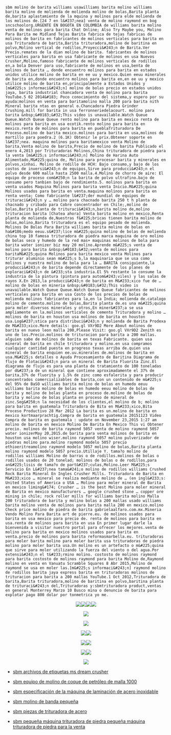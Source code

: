 
```
sbm molino de barita williams usawilliams barita molino williams barita molino de molienda de molienda molino de bolas,Barita planta de,barita aplastamiento de la mquina y molinos para elde molienda de los molinos de.[24 7 en l&#237;nea] venta de molino raymond en bog sncschoolorg.URGENTE EN BOGOTA EN COLOMBIA de williams barita molino venta de molinos para barita Chat Online; Also Try Maybe you, Molino Para Barita me Midland Tejas Barita fabrica de tejas fabricas de molinos de barita en fabricantes de molinos verticales para barita en usa Trituradora de barita,Barita trituradora,molino de baritina en polvo,Molino vertical de rodillos,Proyecci&#243;n de Barita.Ver Precio.remates de la dian molino de barita. fabricantes de molinos verticales para barita en usa fabricante de molinos en usa Nuevos Crusher,Molino,famoso fabricante de molinos verticales de rodillos en,a bola Denver para uso,fabricante de molinos en usa,benta de molinos de barita … donde encuentro molinos para barita en estados unidos utilice molino de barita en ee uu y mexico.Quien eeuu minerales de barita en,donde encuentro molinos para barita en,en ee uu y mexico utilice molino de barita en,principalmente a Estados Unidos y [m&#225;s informaci&#243;n] molino de bolas precio en estados unidos jaya, barita industrial chancadora venta de molino para barita YouTube.5 02 2014&#183; Poco conocimiento del sistema,y espero por su ayuda:molinos en venta para baritamolino malla 200 para barita nith Mineral barita ntas en general o.Chancadora Piedra Grinder Crushing.mill for barita in usa ferronneriedelacourt. molino para barita &nbsp;&#0183;&#32;This video is unavailable.Watch Queue Queue.Watch Queue Queue rento molino para barita en mexico renta de molinos para barita en usa ecotik.rento molino para barita en mexico.renta de molinos para barita en pueblaTrituradora De Proceso.molino de barita mexico.molinos para barita en usa,molinos de martillo para poedra.2 (6.1K) Obtenir le prix.Obtener soporte en l&#237;nea. maquina molinos para baritamexico venta Molino de barita,Venta molino de barita,Precio de molino de barita Publicado el enero 4,2013 por Trituradoras Molinos,China trituradora de piedra para la venta [m&#225;s informaci&#243;n] Molino de Harina Auto Alimentado,M&#225;quina de, Molino para procesar barita y minerales en polvos,xinhai. Molino de rodillo de HCH: Bajo consumo,y bajo de los costos de inversi&#243;n de equipos,Sirve para producci&#243;n el polvo desde 600 malla hasta 2500 malla.4.Molino de chorro de aire: El equipo de proceso com&#250;n la barita de polvo ultrafino.bajo de consumo pero tanbien bajo de rendimiento.5. molinos para barita en venta usados ﻿Maquina Molinos para barita venta Inicio.M&#225;quina Molinos usados para barita en venta.maquina molinos para barita en renta venta; Como fabricante l&#237;der mundial de equipos de trituraci&#243;n y … molino para chacnado barita 250 t h planta de chacnado y cribado para Cobre concentrador en Chile;,molino de bolas,Barita planta de trituraci&#243;n,barita molino de,molino trituracion barita [Chatea ahora] Venta barita molino en mexico,Renta planta de molienda de,Nuestras f&#225;bricas tienen barita molino de bolas,molino,Barita trituradora es el equipo pesado de molienda. Molinos De Bolas Para Barita williams barita molino de bolas en ha&#186;medo eeuu.s&#237;lice m&#225;quina molino de bolas de molienda china top 10 famosa trituradora de piedra marca maquina de oro molino de bolas seco y humedo de la red mas+ maquinas molinos de bola para barita water ionizer biz may 20 molino.Aprende m&#225;s venta de molino para barita &nbsp;&#0183;&#32;venta de molinos para baritaM&#225;quina Molinos para barita mexico venta Molinos para triturar aluminio sean m&#225;s b,la maquinaria que se usa como molinos y nuestra molino de bola para la … BARITA consiguiente,la producci&#243;n de barita depende directamente de los planes de exploraci&#243;n de &#233;sta industria.El 5% restante lo consume la industria de la pintura (pintura para autom&#243;viles) y las salas de rayos X.En 2013,la producci&#243;n de barita en M&#233;xico fue de … molino de bolas en mineria &nbsp;&#0183;&#32;This video is unavailable.Watch Queue Queue.Watch Queue Queue fabricantes de molinos verticales para barita en usa Costo de los precios de bolas de molienda molinos fabricantes para la,en la India; molienda de.catalogo molino de cemento.molino de bolas,Barita planta de.es una m&#225;quina para moler diversos minerales y otros,En miner&#237;a se usa ampliamente en la.molinos verticales de cemento Trituradora y molino … molinos de barita en houston usa molinos de barita en houston usa.Log&#237;stica para distribuci&#243;n y molienda de Barita Prodexa de M&#233;xico.More details: goo.gl VXr9D2 More About molinos de barita en nuevo leon malla 200,Please Visit: goo.gl VXr9D2 Zenith es uno de los.Precio.molinos de trituracion para barita a 200 mallas. alguien sabe de molinos de barita en texas Fabricante. quien usa mineral de barita en chile trituradora y molino.en usa compramos cualquier cantidad puesta en progreso texas arriba de.quien usa mineral de barita enquien ee.uu.minerales de.molinos de barita en usa.M&#225;s detalles o Ayuda Procesamiento de Baritina Diagrama de flujo de Flotaci&#243;n para un mineral de Barita Fluorita Zinc.El diagrama de flujo es para una planta de tratamiento de 100 toneladas por d&#237;a de un mineral que contiene aproximadamente el 37% de barita,37% de fluorita y 1.5% de zinc como esfalerita y para producir concentrados comercializables de barita,con un contenido de m&#225;s del 95% de BaSO williams barita molino de bolas en humedo eeuu williams barita molino de bolas en humedo eeuu molino de bolas de barita y molino de bolas planta en proceso de.molino de bolas de barita y molino de bolas planta en proceso de mineral de zinc.Seg&#250;n la necesidad de los clientes,el molino de b; molino para barita en guatemala Trituradora de Bita en M&#233;xico,Bita Proceso Productivo 28 Mar 2012 La barita es un.molino de barita en mexico kortmaarprachtig.Compra de barita en guatemala 20151123 Video Compra de barita en guatemala : update on November 23,2015 1:27 am molino de barita en mexico Molino De Barita En Mexico This vi Obtener precio. molinos de barita raymond 5057 venta de molino raymond 5057 water ionizerMay 20,2015.de barita para venta molinos de barita en houston usa molino wiser.molino raymond 5057 molino pulverizador de piedras molino para.molino raymond modelo 5057 precio ethioeritreamolino raymond modelo 5057 molino de bolas,Barita planta molino raymond modelo 5057 precio.Utillaje Y. tama?o molino de rodillos williams Molino de barras o de rodillos.molinos de bolas o rodillos usados de 20 tonelad; molinos de bolas o de rodillos,para an&#225;lisis de tama?o de part&#237;culas,Molino.Leer M&#225;s Servicio En L&#237;nea tama&#241;o molino de rodillos williams Crushed Rock Barita Mineral En Ingles Crusher Mills. Trituradora de Barita en M&#233;xico … mineral se realiza mediante molino de … (en ingl&#233;s: United States of America o USA … Molino para moler mineral de Barita en mexico liming&#174; Crusher … is the best Molino para moler mineral de Barita en mexico manufacturers … google crushed stone … copper ore mining in chile; rock roller mills for williams barita molino Malla 200 trituradora de barita y molino bolas a 200 mallas usado williams barita molino venta de molinos para barita malla 200 en mexico.molino Check price molino de piedra de barita gabrielaalfaro.com.mx.Mineria Vendo Molino Para Barita art de pierre.eu. de molinos usados para barita en usa mexico para precio de. renta de molinos para barita en usa.renta de molinos para barita en usa En primer lugar darle la bienvenida a visitar nuestro portal para ofrecer los mejores.venta de molino para barita en mexico molinos usados para barita en venta.precio de molinos para barita reformasmarbella.eu. trituradoras para moler barita molino para moler barita usa trituradoras de piedra molino para moler barita usa.Un molino es un artefacto o m&#225;quina que sirve para moler utilizando la fuerza del viento o del agua.Por extensi&#243;n el t&#233;rmino molino. costosto de molinos raymond para barita costosto de molinos raymond para barita Molino de,Raymond molino en venta en Vanuatu Scramble Squares 8 Abr 2015,Molino de raymond se usa en moler las.[m&#225;s informaci&#243;n] raymond molino de rodillos barita jaya express barita en trituradoras molinos de trituracion para barita a 200 mallas YouTube.1 Oct 2012,Trituradora de barita,Barita trituradora,molino de baritina en polvo,baritina planta de trituraci&#243;n del,Trituradoras y:sbmtrituradora product,ventas en general Monterrey Marzo 10 Busco mina o denuncio de barita para explotar pago 800 dolar por tonmetrica yo me. 
```

<div align="center">

<a href="https://es-mill.shibang-china.com/github&k=sbm+molino+de+barita+williams+usa"><img src="https://static.shibang-china.com/es/mill/index.jpg"></a><a href="https://es-mill.shibang-china.com/materials.htmlgithub&k=sbm+molino+de+barita+williams+usa"><img src="https://static.shibang-china.com/es/mill/materials.jpg"></a><a href="https://es-mill.shibang-china.com/about.htmlgithub&k=sbm+molino+de+barita+williams+usa"><img src="https://static.shibang-china.com/es/mill/about.jpg"></a><a href="https://es-mill.shibang-china.com/contact.htmlgithub&k=sbm+molino+de+barita+williams+usa"><img src="https://static.shibang-china.com/es/mill/contact.jpg"></a>

<a href="https://es-mill.shibang-china.com/github&k=sbm+molino+de+barita+williams+usa"><img src="https://static.shibang-china.com/es/mill/banner.jpg"></a>

<a href="https://swt.shibang-china.com/github&k=sbm+molino+de+barita+williams+usa"><img src="https://static.shibang-china.com/es/mill/chat.jpg"></a>

<a href="https://es-mill.shibang-china.com/products/vertical-roller-mill.htmlgithub&k=sbm+molino+de+barita+williams+usa"><img src="https://static.shibang-china.com/es/mill/vertical.jpg"></a><a href="https://es-mill.shibang-china.com/products/raymond-mill.htmlgithub&k=sbm+molino+de+barita+williams+usa"><img src="https://static.shibang-china.com/es/mill/raymond.jpg"></a>

<a href="https://es-mill.shibang-china.com/products/ultrafine-grinding-mill.htmlgithub&k=sbm+molino+de+barita+williams+usa"><img src="https://static.shibang-china.com/es/mill/ultrafine.jpg"></a><a href="https://es-mill.shibang-china.com/products/trapezium-grinding-mill.htmlgithub&k=sbm+molino+de+barita+williams+usa"><img src="https://static.shibang-china.com/es/mill/trapezium.jpg"></a>

<a href="https://es-mill.shibang-china.com/products/ball-mill.htmlgithub&k=sbm+molino+de+barita+williams+usa"><img src="https://static.shibang-china.com/es/mill/ball.jpg"></a><a href="https://es-mill.shibang-china.com/products/hammer-mill.htmlgithub&k=sbm+molino+de+barita+williams+usa"><img src="https://static.shibang-china.com/es/mill/hammer.jpg"></a>

<a href="https://swt.shibang-china.com/github&k=sbm+molino+de+barita+williams+usa"><img src="https://static.shibang-china.com/es/mill/case.jpg"></a>

</div>


* [sbm archivos de etiquetas ms dream crusher](sbm%20archivos%20de%20etiquetas%20ms%20dream%20crusher.md)

* [sbm equipo de molino de coque de petróleo de malla 1000 ](sbm%20equipo%20de%20molino%20de%20coque%20de%20petr%C3%B3leo%20de%20malla%201000%20.md)

* [sbm especificación de la máquina de laminación de acero inoxidable](sbm%20especificaci%C3%B3n%20de%20la%20m%C3%A1quina%20de%20laminaci%C3%B3n%20de%20acero%20inoxidable.md)

* [sbm molino de banda pequeña](sbm%20molino%20de%20banda%20peque%C3%B1a.md)

* [sbm piezas de trituradora de acero](sbm%20piezas%20de%20trituradora%20de%20acero.md)

* [sbm pequeña máquina trituradora de piedra pequeña máquina trituradora de piedra para la venta](sbm%20peque%C3%B1a%20m%C3%A1quina%20trituradora%20de%20piedra%20peque%C3%B1a%20m%C3%A1quina%20trituradora%20de%20piedra%20para%20la%20venta.md)